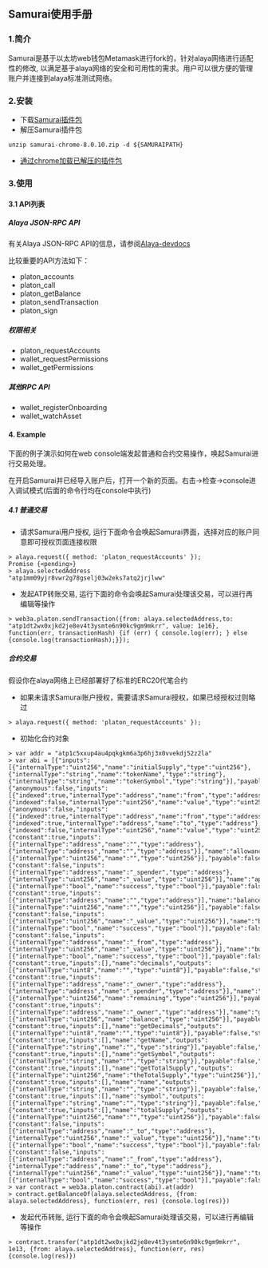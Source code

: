 ## Samurai使用手册

### 1.简介
Samurai是基于以太坊web钱包Metamask进行fork的，针对alaya网络进行适配性的修改, 以满足基于alaya网络的安全和可用性的需求。用户可以很方便的管理账户并连接到alaya标准测试网络。

### 2.安装

+ 下载[Samurai插件包](https://github.com/fksyuan/metamask-extension/releases/download/alaya-v8.0.10/samurai-chrome-8.0.10.zip)
+ 解压Samurai插件包
```
unzip samurai-chrome-8.0.10.zip -d ${SAMURAIPATH}
```
+ [通过chrome加载已解压的插件包](./add-to-chrome.md)

### 3.使用

#### 3.1 API列表

##### Alaya JSON-RPC API
有关Alaya JSON-RPC API的信息，请参阅[Alaya-devdocs](https://luo-dahui.github.io/alaya-devdocs/zh-CN/Json_Rpc)

比较重要的API方法如下：
+ platon_accounts
+ platon_call
+ platon_getBalance
+ platon_sendTransaction
+ platon_sign

##### 权限相关
+ platon_requestAccounts
+ wallet_requestPermissions
+ wallet_getPermissions

##### 其他RPC API
+ wallet_registerOnboarding
+ wallet_watchAsset

#### 4. Example
下面的例子演示如何在web console端发起普通和合约交易操作，唤起Samurai进行交易处理。

在开启Samurai并已经导入账户后，打开一个新的页面。右击->检查->console进入调试模式(后面的命令行均在console中执行)
##### 4.1 普通交易
+ 请求Samurai用户授权, 运行下面命令会唤起Samurai界面，选择对应的账户同意即可授权页面连接权限
```
> alaya.request({ method: 'platon_requestAccounts' });
Promise {<pending>}
> alaya.selectedAddress
"atp1mm09yjr8vwr2g78gselj03w2eks7atq2jrjlww"
```
+ 发起ATP转账交易, 运行下面的命令会唤起Samurai处理该交易，可以进行再编辑等操作
```
> web3a.platon.sendTransaction({from: alaya.selectedAddress,to: "atp1dt2wx0xjkd2je8ev4t3ysmte6n90kc9gm9mkrr", value: 1e16}, function(err, transactionHash) {if (err) { console.log(err); } else {console.log(transactionHash);}});
```

##### 合约交易
假设你在alaya网络上已经部署好了标准的ERC20代笔合约
+ 如果未请求Samurai账户授权，需要请求Samurai授权，如果已经授权过则略过
```
> alaya.request({ method: 'platon_requestAccounts' });
```
+ 初始化合约对象
```
> var addr = "atp1c5xxup4au4pqkgkm6a3p6hj3x0vvekdj52z2la"
> var abi = [{"inputs":[{"internalType":"uint256","name":"initialSupply","type":"uint256"},{"internalType":"string","name":"tokenName","type":"string"},{"internalType":"string","name":"tokenSymbol","type":"string"}],"payable":false,"stateMutability":"nonpayable","type":"constructor"},{"anonymous":false,"inputs":[{"indexed":true,"internalType":"address","name":"from","type":"address"},{"indexed":false,"internalType":"uint256","name":"value","type":"uint256"}],"name":"Burn","type":"event"},{"anonymous":false,"inputs":[{"indexed":true,"internalType":"address","name":"from","type":"address"},{"indexed":true,"internalType":"address","name":"to","type":"address"},{"indexed":false,"internalType":"uint256","name":"value","type":"uint256"}],"name":"Transfer","type":"event"},{"constant":true,"inputs":[{"internalType":"address","name":"","type":"address"},{"internalType":"address","name":"","type":"address"}],"name":"allowance","outputs":[{"internalType":"uint256","name":"","type":"uint256"}],"payable":false,"stateMutability":"view","type":"function"},{"constant":false,"inputs":[{"internalType":"address","name":"_spender","type":"address"},{"internalType":"uint256","name":"_value","type":"uint256"}],"name":"approve","outputs":[{"internalType":"bool","name":"success","type":"bool"}],"payable":false,"stateMutability":"nonpayable","type":"function"},{"constant":true,"inputs":[{"internalType":"address","name":"","type":"address"}],"name":"balanceOf","outputs":[{"internalType":"uint256","name":"","type":"uint256"}],"payable":false,"stateMutability":"view","type":"function"},{"constant":false,"inputs":[{"internalType":"uint256","name":"_value","type":"uint256"}],"name":"burn","outputs":[{"internalType":"bool","name":"success","type":"bool"}],"payable":false,"stateMutability":"nonpayable","type":"function"},{"constant":false,"inputs":[{"internalType":"address","name":"_from","type":"address"},{"internalType":"uint256","name":"_value","type":"uint256"}],"name":"burnFrom","outputs":[{"internalType":"bool","name":"success","type":"bool"}],"payable":false,"stateMutability":"nonpayable","type":"function"},{"constant":true,"inputs":[],"name":"decimals","outputs":[{"internalType":"uint8","name":"","type":"uint8"}],"payable":false,"stateMutability":"view","type":"function"},{"constant":true,"inputs":[{"internalType":"address","name":"_owner","type":"address"},{"internalType":"address","name":"_spender","type":"address"}],"name":"getAllowance","outputs":[{"internalType":"uint256","name":"remaining","type":"uint256"}],"payable":false,"stateMutability":"view","type":"function"},{"constant":true,"inputs":[{"internalType":"address","name":"_owner","type":"address"}],"name":"getBalanceOf","outputs":[{"internalType":"uint256","name":"balance","type":"uint256"}],"payable":false,"stateMutability":"view","type":"function"},{"constant":true,"inputs":[],"name":"getDecimals","outputs":[{"internalType":"uint8","name":"","type":"uint8"}],"payable":false,"stateMutability":"view","type":"function"},{"constant":true,"inputs":[],"name":"getName","outputs":[{"internalType":"string","name":"","type":"string"}],"payable":false,"stateMutability":"view","type":"function"},{"constant":true,"inputs":[],"name":"getSymbol","outputs":[{"internalType":"string","name":"","type":"string"}],"payable":false,"stateMutability":"view","type":"function"},{"constant":true,"inputs":[],"name":"getTotalSupply","outputs":[{"internalType":"uint256","name":"theTotalSupply","type":"uint256"}],"payable":false,"stateMutability":"view","type":"function"},{"constant":true,"inputs":[],"name":"name","outputs":[{"internalType":"string","name":"","type":"string"}],"payable":false,"stateMutability":"view","type":"function"},{"constant":true,"inputs":[],"name":"symbol","outputs":[{"internalType":"string","name":"","type":"string"}],"payable":false,"stateMutability":"view","type":"function"},{"constant":true,"inputs":[],"name":"totalSupply","outputs":[{"internalType":"uint256","name":"","type":"uint256"}],"payable":false,"stateMutability":"view","type":"function"},{"constant":false,"inputs":[{"internalType":"address","name":"_to","type":"address"},{"internalType":"uint256","name":"_value","type":"uint256"}],"name":"transfer","outputs":[{"internalType":"bool","name":"success","type":"bool"}],"payable":false,"stateMutability":"nonpayable","type":"function"},{"constant":false,"inputs":[{"internalType":"address","name":"_from","type":"address"},{"internalType":"address","name":"_to","type":"address"},{"internalType":"uint256","name":"_value","type":"uint256"}],"name":"transferFrom","outputs":[{"internalType":"bool","name":"success","type":"bool"}],"payable":false,"stateMutability":"nonpayable","type":"function"}]
> var contract = web3a.platon.contract(abi).at(addr)
> contract.getBalanceOf(alaya.selectedAddress, {from: alaya.selectedAddress}, function(err, res) {console.log(res)})
```

+ 发起代币转账, 运行下面的命令会唤起Samurai处理该交易，可以进行再编辑等操作
```
> contract.transfer("atp1dt2wx0xjkd2je8ev4t3ysmte6n90kc9gm9mkrr", 1e13, {from: alaya.selectedAddress}, function(err, res) {console.log(res)})
```
